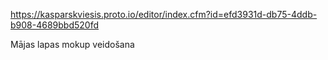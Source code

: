 https://kasparskviesis.proto.io/editor/index.cfm?id=efd3931d-db75-4ddb-b908-4689bbd520fd

Mājas lapas mokup veidošana